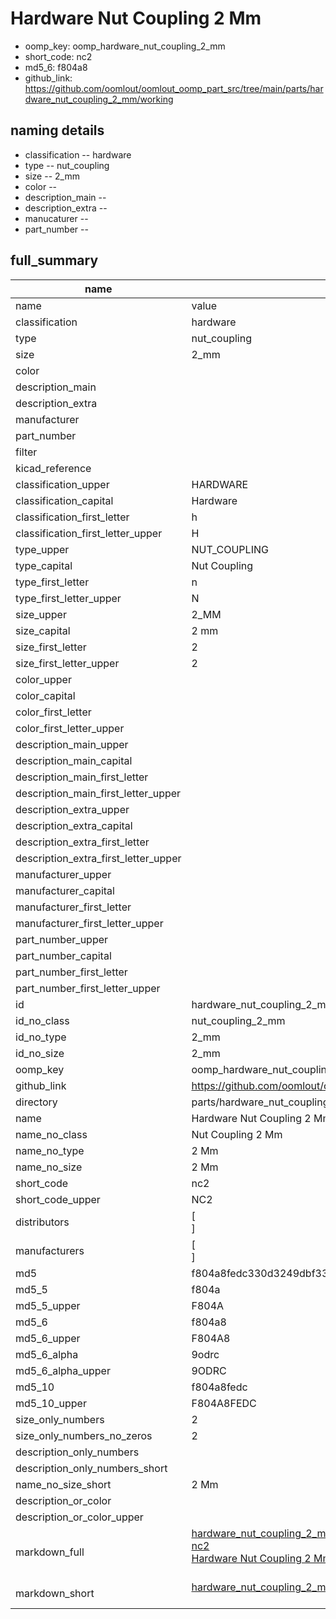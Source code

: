 # Hardware Nut Coupling 2 Mm

  
* oomp_key: oomp_hardware_nut_coupling_2_mm 
* short_code: nc2
* md5_6: f804a8  
* github_link: https://github.com/oomlout/oomlout_oomp_part_src/tree/main/parts/hardware_nut_coupling_2_mm/working  
## naming details
* classification -- hardware
* type -- nut_coupling
* size -- 2_mm
* color -- 
* description_main -- 
* description_extra -- 
* manucaturer -- 
* part_number -- 





## full_summary
| name | value | 
| --- | --- | 
| name | value | 
| classification | hardware | 
| type | nut_coupling | 
| size | 2_mm | 
| color |  | 
| description_main |  | 
| description_extra |  | 
| manufacturer |  | 
| part_number |  | 
| filter |  | 
| kicad_reference |  | 
| classification_upper | HARDWARE | 
| classification_capital | Hardware | 
| classification_first_letter | h | 
| classification_first_letter_upper | H | 
| type_upper | NUT_COUPLING | 
| type_capital | Nut Coupling | 
| type_first_letter | n | 
| type_first_letter_upper | N | 
| size_upper | 2_MM | 
| size_capital | 2 mm | 
| size_first_letter | 2 | 
| size_first_letter_upper | 2 | 
| color_upper |  | 
| color_capital |  | 
| color_first_letter |  | 
| color_first_letter_upper |  | 
| description_main_upper |  | 
| description_main_capital |  | 
| description_main_first_letter |  | 
| description_main_first_letter_upper |  | 
| description_extra_upper |  | 
| description_extra_capital |  | 
| description_extra_first_letter |  | 
| description_extra_first_letter_upper |  | 
| manufacturer_upper |  | 
| manufacturer_capital |  | 
| manufacturer_first_letter |  | 
| manufacturer_first_letter_upper |  | 
| part_number_upper |  | 
| part_number_capital |  | 
| part_number_first_letter |  | 
| part_number_first_letter_upper |  | 
| id | hardware_nut_coupling_2_mm | 
| id_no_class | nut_coupling_2_mm | 
| id_no_type | 2_mm | 
| id_no_size | 2_mm | 
| oomp_key | oomp_hardware_nut_coupling_2_mm | 
| github_link | https://github.com/oomlout/oomlout_oomp_part_src/tree/main/parts/hardware_nut_coupling_2_mm/working | 
| directory | parts/hardware_nut_coupling_2_mm | 
| name | Hardware Nut Coupling 2 Mm | 
| name_no_class | Nut Coupling 2 Mm | 
| name_no_type | 2 Mm | 
| name_no_size | 2 Mm | 
| short_code | nc2 | 
| short_code_upper | NC2 | 
| distributors | [<br>] | 
| manufacturers | [<br>] | 
| md5 | f804a8fedc330d3249dbf332fa85b3f8 | 
| md5_5 | f804a | 
| md5_5_upper | F804A | 
| md5_6 | f804a8 | 
| md5_6_upper | F804A8 | 
| md5_6_alpha | 9odrc | 
| md5_6_alpha_upper | 9ODRC | 
| md5_10 | f804a8fedc | 
| md5_10_upper | F804A8FEDC | 
| size_only_numbers | 2 | 
| size_only_numbers_no_zeros | 2 | 
| description_only_numbers |  | 
| description_only_numbers_short |   | 
| name_no_size_short | 2 Mm | 
| description_or_color |   | 
| description_or_color_upper |   | 
| markdown_full | [hardware_nut_coupling_2_mm](https://github.com/oomlout/oomlout_oomp_part_src/tree/main/parts/hardware_nut_coupling_2_mm/working)<br>[nc2](https://github.com/oomlout/oomlout_oomp_part_src/tree/main/parts/hardware_nut_coupling_2_mm/working)<br>[Hardware Nut Coupling 2 Mm](https://github.com/oomlout/oomlout_oomp_part_src/tree/main/parts/hardware_nut_coupling_2_mm/working)<br><br> | 
| markdown_short | [hardware_nut_coupling_2_mm](https://github.com/oomlout/oomlout_oomp_part_src/tree/main/parts/hardware_nut_coupling_2_mm/working)<br><br> | 
